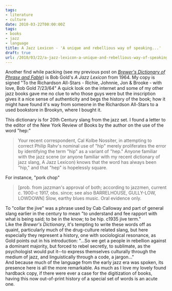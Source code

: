 ```yaml
---
tags:
- literature
- culture
date: 2010-03-22T00:00:00Z
tags:
- books
- jazz
- language
title: A Jazz Lexicon - 'A unique and rebellious way of speaking...' 
draft: true
url: /2010/03/22/a-jazz-lexicon-a-unique-and-rebellious-way-of-speaking/
---
```


Another find while packing (see my previous post on <a href="http://budparr.posterous.com/take-the-scenic-route-to-knowledge-on-brewers"><em>Brewer's Dictionary of Phrase and Fable</em></a>) is Bob Gold's <em>A Jazz Lexicon</em> from 1964. My copy is signed "To the Richardson All-Stars - Richie, Johnnie, Jon &amp; Brooke - with love, Bob Gold 7/23/64" A quick look on the internet and some of my other jazz books gave me no clue to who those guys were but the inscription gives it a nice sense of authenticity and begs the history of the book; how it might have found it's way from someone in the Richardson All-Stars to a used bookstore in Brookyn, where I bought it.
<div>This dictionary is for 20th Century slang from the jazz set. I found a letter to the editor of the New York Review of Books by the author on the use of the word "hep:"</div>
<blockquote class="gmail_quote">Your recent correspondent, Cal Kolbe Nossiter, in attempting to correct Philip Rahv's nominal use of "hip" merely proliferates the error by identifying the term "hip" as a variant of "hep." Anyone familiar with the jazz scene (or anyone familiar with my recent dictionary of jazz slang, A Jazz Lexicon) knows that the word has always been "hip," and that "hep" is hopelessly square.</blockquote>
<div>For instance, "pork chop"</div>
<blockquote class="gmail_quote">[prob. from jazzman's approval of both; according to jazzmen, current c. 1900-c 1917, obs. since; see also BARRELHOUSE, GULLY-LOW, LOWDOWN] Slow, earthy blues music. Oral evidence only.</blockquote>
<div>To "collar the jive" was a phrase used by Cab Calloway and part of general slang earlier in the century to mean "to understand and fee rapport with what is being said; to be in the know; to be hip. c1935 jive term."</div>
<div>Like the <em>Brewer's Dictionary</em>, it's tempting to write these words off as quaint, particularly much of the drug-culture related slang, but here especially they represent a history, one with sociological resonance, as Gold points out in his introduction: "...So we get a people in rebellion against a dominant majority, but forced to rebel secretly, to sublimate, as the psychologist would put it--to express themselves culturally through the medium of jazz, and linguistically through a code, a jargon..."</div>
<div>And because much of the language from the early jazz era was spoken, its presence here is all the more remarkable. As much as I love my lovely found hardback copy, if there were ever a case for the digitization of books, having this now out-of-print history of a special set of words is an acute one.</div>
